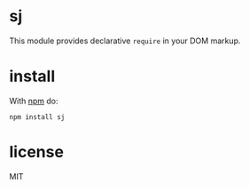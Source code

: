 # sj

This module provides declarative `require` in your DOM markup.

# install

With [npm](https://npmjs.org) do:

```
npm install sj
```

# license

MIT
